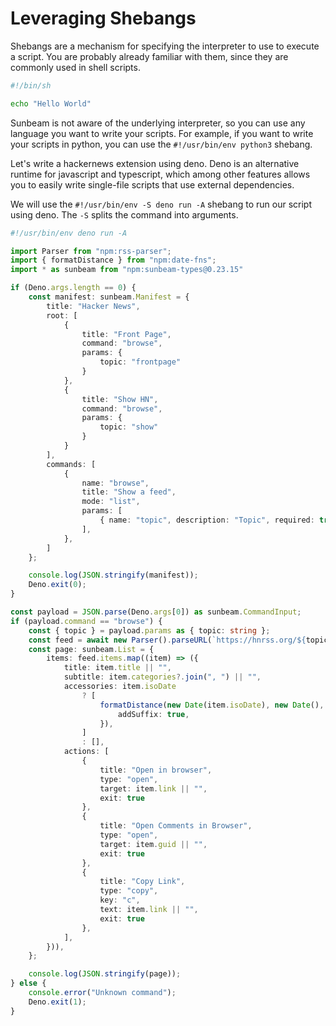 # Leveraging Shebangs

Shebangs are a mechanism for specifying the interpreter to use to execute a script. You are probably already familiar with them, since they are commonly used in shell scripts.

```sh
#!/bin/sh

echo "Hello World"
```

Sunbeam is not aware of the underlying interpreter, so you can use any language you want to write your scripts. For example, if you want to write your scripts in python, you can use the `#!/usr/bin/env python3` shebang.

Let's write a hackernews extension using deno. Deno is an alternative runtime for javascript and typescript, which among other features allows you to easily write single-file scripts that use external dependencies.

We will use the `#!/usr/bin/env -S deno run -A` shebang to run our script using deno. The `-S` splits the command into arguments.

```ts
#!/usr/bin/env deno run -A

import Parser from "npm:rss-parser";
import { formatDistance } from "npm:date-fns";
import * as sunbeam from "npm:sunbeam-types@0.23.15"

if (Deno.args.length == 0) {
    const manifest: sunbeam.Manifest = {
        title: "Hacker News",
        root: [
            {
                title: "Front Page",
                command: "browse",
                params: {
                    topic: "frontpage"
                }
            },
            {
                title: "Show HN",
                command: "browse",
                params: {
                    topic: "show"
                }
            }
        ],
        commands: [
            {
                name: "browse",
                title: "Show a feed",
                mode: "list",
                params: [
                    { name: "topic", description: "Topic", required: true, type: "string" }
                ],
            },
        ]
    };

    console.log(JSON.stringify(manifest));
    Deno.exit(0);
}

const payload = JSON.parse(Deno.args[0]) as sunbeam.CommandInput;
if (payload.command == "browse") {
    const { topic } = payload.params as { topic: string };
    const feed = await new Parser().parseURL(`https://hnrss.org/${topic}?description=0&count=25`);
    const page: sunbeam.List = {
        items: feed.items.map((item) => ({
            title: item.title || "",
            subtitle: item.categories?.join(", ") || "",
            accessories: item.isoDate
                ? [
                    formatDistance(new Date(item.isoDate), new Date(), {
                        addSuffix: true,
                    }),
                ]
                : [],
            actions: [
                {
                    title: "Open in browser",
                    type: "open",
                    target: item.link || "",
                    exit: true
                },
                {
                    title: "Open Comments in Browser",
                    type: "open",
                    target: item.guid || "",
                    exit: true
                },
                {
                    title: "Copy Link",
                    type: "copy",
                    key: "c",
                    text: item.link || "",
                    exit: true
                },
            ],
        })),
    };

    console.log(JSON.stringify(page));
} else {
    console.error("Unknown command");
    Deno.exit(1);
}
```
